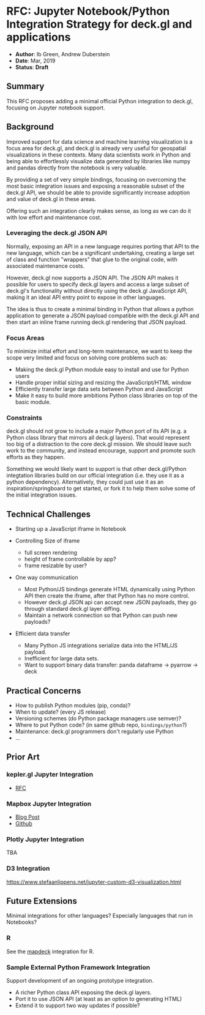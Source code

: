 # RFC: Jupyter Notebook/Python Integration Strategy for deck.gl and applications

* **Author**: Ib Green, Andrew Duberstein
* **Date**: Mar, 2019
* **Status**: **Draft**

## Summary

This RFC proposes adding a minimal official Python integration to deck.gl, focusing on Jupyter notebook support.


## Background

Improved support for data science and machine learning visualization is a focus area for deck.gl, and deck.gl is already very useful for geospatial visualizations in these contexts. Many data scientists work in Python and being able to effortlessly visualize data generated by libraries like numpy and pandas directly from the notebook is very valuable.

By providing a set of very simple bindings, focusing on overcoming the most basic integration issues and exposing a reasonable subset of the deck.gl API, we should be able to provide significantly increase adoption and value of deck.gl in these areas.

Offering such an integration clearly makes sense, as long as we can do it with low effort and maintenance cost.


### Leveraging the deck.gl JSON API

Normally, exposing an API in a new language requires porting that API to the new language, which can be a significant undertaking, creating a large set of class and function "wrappers" that glue to the original code, with associated maintenance costs.

However, deck.gl now supports a JSON API. The JSON API makes it possible for users to specify deck.gl layers and access a large subset of deck.gl's functionality without directly using the deck.gl JavaScript API, making it an ideal API entry point to expose in other languages.

The idea is thus to create a minimal binding in Python that allows a python application to generate a JSON payload compatible with the deck.gl API and then start an inline frame running deck.gl rendering that JSON payload.


### Focus Areas

To minimize initial effort and long-term maintenance, we want to keep the scope very limited and focus on solving core problems such as:

* Making the deck.gl Python module easy to install and use for Python users
* Handle proper initial sizing and resizing the JavaScript/HTML window
* Efficiently transfer large data sets between Python and JavaScript
* Make it easy to build more ambitions Python class libraries on top of the basic module.


### Constraints

deck.gl should not grow to include a major Python port of its API (e.g. a Python class library that mirrors all deck.gl layers). That would represent too big of a distraction to the core deck.gl mission. We should leave such work to the community, and instead encourage, support and promote such efforts as they happen.

Something we would likely want to support is that other deck.gl/Python integtation libraries build on our official integration (i.e. they use it as a python dependency). Alternatively, they could just use it as an inspiration/springboard to get started, or fork it to help them solve some of the initial integration issues.


## Technical Challenges

* Starting up a JavaScript iframe in Notebook

* Controlling Size of iframe
  * full screen rendering
  * height of frame controllable by app?
  * frame resizable by user?

* One way communication
  * Most Python/JS bindings generate HTML dynamically using Python API then create the iframe, after that Python has no more control.
  * However deck.gl JSON api can accept new JSON payloads, they go through standard deck.gl layer diffing.
  * Maintain a network connection so that Python can push new payloads?

* Efficient data transfer
  * Many Python JS integrations serialize data into the HTML/JS payload.
  * Inefficient for large data sets.
  * Want to support binary data transfer: panda dataframe -> pyarrow -> deck


## Practical Concerns


* How to publish Python modules (pip, conda)?
* When to update? (every JS release)
* Versioning schemes (do Python package managers use semver)?
* Where to put Python code? (in same github repo, `bindings/python`?)
* Maintenance: deck.gl programmers don't regularly use Python
* ...


## Prior Art

### kepler.gl Jupyter Integration

* [RFC](https://github.com/uber/kepler.gl/issues/331)


### Mapbox Jupyter Integration

* [Blog Post](https://github.com/mapbox/mapboxgl-jupyter)
* [Github](https://github.com/mapbox/mapboxgl-jupyter/blob/master/docs/viz.md)


### Plotly Jupyter Integration

TBA


### D3 Integration

https://www.stefaanlippens.net/jupyter-custom-d3-visualization.html



## Future Extensions

Minimal integrations for other languages? Especially languages that run in Notebooks?

### R

See the [mapdeck](https://symbolixau.github.io/mapdeck/articles/mapdeck.html) integration for R.


### Sample External Python Framework Integration

Support development of an ongoing prototype integration.

* A richer Python class API exposing the deck.gl layers.
* Port it to use JSON API (at least as an option to generating HTML)
* Extend it to support two way updates if possible?
